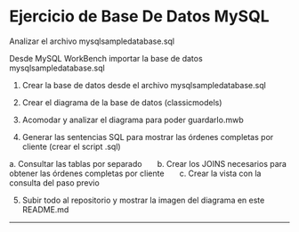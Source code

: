 # Ejercicio de Base De Datos MySQL

Analizar el archivo mysqlsampledatabase.sql

Desde MySQL WorkBench importar la base de datos mysqlsampledatabase.sql

1. Crear la base de datos desde el archivo mysqlsampledatabase.sql

2. Crear el diagrama de la base de datos (classicmodels)

3. Acomodar y analizar el diagrama para poder guardarlo.mwb

4. Generar las sentencias SQL para mostrar las órdenes completas por cliente (crear el script .sql)

a. Consultar las tablas por separado
      b. Crear los JOINS necesarios para obtener las órdenes completas por cliente
      c. Crear la vista con la consulta del paso previo

5. Subir todo al repositorio y mostrar la imagen del diagrama en este README.md

---
